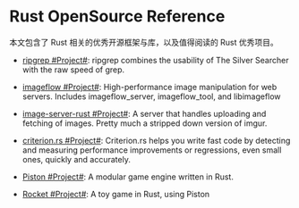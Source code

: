 # Rust OpenSource Reference

本文包含了 Rust 相关的优秀开源框架与库，以及值得阅读的 Rust 优秀项目。

* [ripgrep #Project#](https://github.com/BurntSushi/ripgrep): ripgrep combines the usability of The Silver Searcher with the raw speed of grep.

* [imageflow #Project#](https://github.com/imazen/imageflow): High-performance image manipulation for web servers. Includes imageflow_server, imageflow_tool, and libimageflow

* [image-server-rust #Project#](https://github.com/miguelmartin75/image-server-rust): A server that handles uploading and fetching of images. Pretty much a stripped down version of imgur.

* [criterion.rs #Project#](https://github.com/japaric/criterion.rs): Criterion.rs helps you write fast code by detecting and measuring performance improvements or regressions, even small ones, quickly and accurately.

- [Piston #Project#](https://github.com/PistonDevelopers/piston): A modular game engine written in Rust.

- [Rocket #Project#](https://github.com/aochagavia/rocket): A toy game in Rust, using Piston
